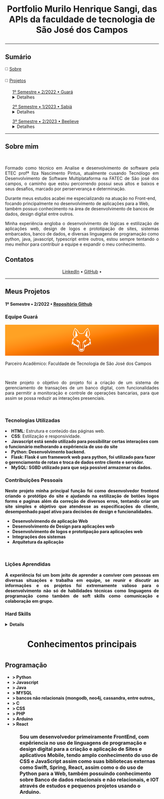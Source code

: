 <h1 align="center"> Portfolio Murilo Henrique Sangi, das APIs da faculdade de tecnologia de São José dos Campos

<hr>
<h2>Sumário</h2>
<p>◻️ <a href="#sobre">Sobre</a></p>
<p>◻️ <a href="#projetos">Projetos</a></p>
<div class="semestre1">
<ul><a href="#Sabia">1º Semestre • 2/2022 • Guará</a>
  <details>
    <summary>Detalhes</summary>
    <ul>◻️ <a href="#tecnologias-utilizadas">Tecnologias Utilizadas</a></ul>
    <ul>◻️ <a href="#contribuições-pessoais">Contribuições Pessoais</a></ul>
    <ul>◻️ <a href="#lições-aprendidas">Lições Aprendidas</a>
    <ul>◻️ <a href="#hard-skills">Hard Skills</a></ul>
    <ul>◻️ <a href="#hard-skills">Soft Skills</a></ul>
    </ul>
  </details>
</ul>
</div>
<div class="semestre2">
<ul><a href="#equipe-sabiá">2º Semestre • 1/2023 • Sabiá</a>
  <details>
    <summary>Detalhes</summary>
    <ul>◻️ <a href="#tecnologias">Tecnologias Utilizadas</a></ul>
    <ul>◻️ <a href="#contribuições">Contribuições Pessoais</a></ul>
    <ul>◻️ <a href="#lições">Lições Aprendidas</a>
    <ul>◻️ <a href="#hard">Hard Skills</a></ul>
    <ul>◻️ <a href="#soft">Soft Skills</a></ul>
    </ul>
  </details>
</ul>
</div>
<div class="semestre3">
<ul><a href="#equipe-beelieve">3º Semestre • 2/2023 • Beelieve</a>
  <details>
    <summary>Detalhes</summary>
    <ul>◻️ <a href="#tecnologias-utilizadas--">Tecnologias Utilizadas</a></ul>
    <ul>◻️ <a href="#contribuições-pessoais--">Contribuições Pessoais</a></ul>
    <ul>◻️ <a href="#lições-aprendidas--">Lições Aprendidas</a>
    <ul>◻️ <a href="#hard-skills--">Hard Skills</a></ul>
    <ul>◻️ <a href="#hard-skills--">Soft Skills</a></ul>
    </ul>
  </details>
</ul>
</div>
<hr>

<h2>Sobre mim</h2>

<p align="center"><img src="" width="20%"></p>

<p align="justify">Formado como técnico em Analise e desenvolvimento de software pela ETEC profª Ilza Nascimento Pintus, atualmente cusando Tecnólogo em Desenvolvimento de Software Multiplataforma na FATEC de São josé dos campos, o caminho que estou percorrendo possui seus altos e baixos e seus desafios, marcado por perserverança e determinação.

<p aling="justify">Durante meus estudos acabei me especializando na atuação no Front-end, focando principalmente no desenvolvimento de aplicações para a Web, também possuo conhecimento na área de desenvolvimento de bancos de dados, design digital entre outros.

<p align="justify"> Minha experiência engloba o desenvolvimento de lógicas e estilização de aplicações web, design de logos e prototipação de sites, sistemas embarcados, banco de dados, e diversas linguagens de programação como python, java, javascript, typescript entre outros, estou sempre tentando o meu melhor para contribuir a equipe e expandir o meu conhecimento.

<h2>Contatos</h2>
<p align="center"> <a href="">LinkedIn</a> • <a href="">GitHub</a> •</p>

<hr>
<div class="semestre1">
<h2>Meus Projetos</h2>
<h4>1º Semestre • 2/2022 • <a href="">Repositório Github</a></h4>

<h3>Equipe Guará</h3>
<img src ="Guará.png"></img>

<p align="justify">Parceiro Acadêmico: Faculdade de Tecnologia de São José dos Campos</p>

<p align="center"><img src="" widht="20%"></img>

<p align="justify">Neste projeto o objetivo do projeto foi a criação de um sistema de gerenciamento de transações de um banco digital, com funcionalidades para permitir a monitoração e controle de operações bancarias, para que assim se possa reduzir as interações presenciais. </p>
<br>
<h3>Tecnologias Utilizadas</h3>
<li><b>HTML</b>: Estrutura e conteúdo das páginas web.</li>
    <li><b>CSS</b>: Estilização e responsividade.</li>
    <li><b>Javascript está sendo utilizado para possibilitar certas interações com o funcionário melhorando a expêriencia de uso do site</li>
    <li><b>Python</b>: Desenvolvimento backend.</li>
    <li><b>Flask</b>: Flask é um framework web para python, foi utilizado para fazer o gerenciamento de rotas e troca de dados entre cliente e servidor.</li>
    <li><b>MySQL</b>: SGBD utilizado para que seja possivel armazenar os dados.</li>
<h3>Contribuições Pessoais</h3>
<p align="justify">
Neste projeto minha principal função foi como desenvolvedor frontend criando o protótipo do site e ajudando na estilização de botões logos forms e paginas além da correção de diversos erros, tentando criar um site simples e objetivo que atendesse as especificações do cliente, desempenhado papel ativo para decisões de design e funcionalidades.
</p>
<ul>
  <li>Desenvolvimendo de aplicação Web</li>
  <li>Desenvolvimento de Design para aplicações web</li>
  <li>Desenvolvimento de logos e prototipação para aplicações web</li>
  <li>Integrações dos sistemas</li>
  <li>Arquitetura da aplicação</li>
</ul>
<br>
<h3>Lições Aprendidas</h3>
<p align="justify"> A experiência foi um bom jeito de aprender a conviver com pessoas em diversas situações e trabalha em equipe, se reunir e discutir as informações e os projetos foi extremamente valioso para o desenvolvimento não só de habilidades técnicas como linguagens de programação como também de soft skills como comunicação e colaboração em grupo.

<h3>Hard Skills</h3>
<details>
  <table align="center">
<details>
    <summary><b>Hard Skills</b></summary>
    <p></p>
    <ul>
        <li>Frontend: Desenvolvimento HTML, CSS e JavaScript</li>
        <li>Backend: Desenvolvimento com python e Flask</li>
        <li>Uso de sites e programas para gerenciamento de projetos (jira)</li>
        <li>Desenvolvimento de protótipo de sites (neste caso usado o figma)<li>
    </ul>
</details>
<details>
    <summary><b>Soft Skills</b></summary>
    <p></p>
    <ul>
        <li>Empatia: Ajudar colegas com dificuldades e entender seus problemas.</li>
        <li>Comunicação: Explicar e comunicar idéias, problemas e conceitos para o melhor desenvolvimento do projeto</li>
        <li>Trabalho em equipe: Desenvolvimento de projeto em equipe com pessoas que eu não conhecia, tomando decisões e ajudando um ao outro</li>
    </ul>



<h3>Equipe Sabiá</h3>

<p align="justify">Parceiro Acadêmico: <a href="https://jaia.software">Jaia Software</a></p>

<p align="center"><img src="" widht="20%"></img>

<p align="justify">Neste projeto o objetivo do projeto foi a criação de um sistema de gerenciamento de transações de um banco digital, com funcionalidades para permitir a monitoração e controle de operações bancarias, para que assim se possa reduzir as interações presenciais. </p>

Esse projeto fpo realozado em parceria com a Jaia Software, empresa com especializade em sistemas de ERP,teve como intuito a criação de um sistema para que seja possivel fazera a inspeção de entrada para o controle de grãos para a Agoindústria, o back-end foi desenvolvido utilizando TypeScript, com o framework React no front, o banco foi desenvolvido com MySql.
<br>
<h3>Tecnologias Utilizadas</h3>
<li><b>React</b>: A biblioteca do javascript foi utilizada para construir as interfaces gráficas da aplicação web</li>
    <li><b>Node</b>:O node é o ambiente de execução do javascript, foi usado para desenvolver a aplicação enquanto utilizando a linguagem</li>
    <li><b>Typescript</b>:O typescript foi utilizado no back-end, é um derivado do JavaScript com foco na programação orienta a objetos.</li>
    <li><b>Express</b>: Express é um framework web feito para o Javascript, foi utilizado para gerenciar o back-end</li>
    <li><b>MySQL</b>: Sistema Gerenciador de banco de dados utilizado.</li>
<h3>Contribuições Pessoais</h3>
<p align="justify">
Neste projeto fui desenvolvedor frontend criando o protótipo do site, ajudando na correção de erros e na estilização de paginas, as principais colaborações foram na tela de login, na adição de animações e funcionalidade da listagem de pedidos, tornando ela expansivel, e a implementação da barra de pesquisa.
</p>
<ul>
  <li>Desenvolvimendo de aplicação Web</li>
  <li>Desenvolvimento de Design para aplicações web</li>
  <li>Desenvolvimento de logos e prototipação para aplicações web</li>
  <li>Desenvolvimento de interações complexas para web utilizando javaScript</li>
  <li>Integrações dos sistemas</li>
  <li>Arquitetura da aplicação</li>
</ul>
<br>
<h3>Lições Aprendidas</h3>
<p align="justify"> A experiência me levou a procurar conhecimentos além da faculdade e a ter a curiosidade e confiança necessária para a implementação de novas tecnologias, durante essa sprint aprendi muito sobre a importância da comunicação e da proatividade como meio de ajudar os colegas e expandir meu conhecimento técnico.

<h3>Hard Skills</h3>
<details>
  <table align="center">
<details>
    <summary><b>Hard Skills</b></summary>
    <p></p>
    <ul>
        <li>Frontend: Node, Express e JavaScript</li>
        <li>Backend: Typescript</li>
        <li>Desenvolvimento de SPA utilizando React.</li>
    </ul>
</details>
<details>
    <summary><b>Soft Skills</b></summary>
    <p></p>
    <ul>
        <li>Resiliência: Continuar tentando resolver problemas e partes complicadas do projeto sem desistir
        <li>Empatia: Ajudar colegas com dificuldades e entender seus problemas.</li>
        <li>Comunicação: Explicar e comunicar idéias, problemas e conceitos para o melhor desenvolvimento do projeto</li>
        <li>Trabalho em equipe: Desenvolvimento de projeto em equipe, tomando decisões e ajudando um ao outro</li>
        <li>Autonomia: Confiança para resolver problemas que apareceram durante o desenvolvimento.</li>
        <li>Proatividade: 
    </ul>
















</details>
  </table>
</details>
<h1 align="center"> Conhecimentos principais<h1>
<h2>Programação </h2>
<ul>
<li>> Python</li>
<li>> Javascript</li>
<li>> Java</li>
<li>> MYSQL</li>
<li>> bancos não relacionais (mongodb, neo4j, cassandra, entre outros_</li>
<li>> C</li>
<li>> CSS </li>
<li>> PHP</li>
<li>> Arduino</li>
<li>> React</li>
<ul>
<h3>Sou um desenvolvedor primeiramente FrontEnd, com expêriencia no uso de linguagens de programação e design digital para a criação e aplicação de Sites e aplicativos Mobile,  tendo amplo conhecimento do uso de CSS e JavaScript assim como suas bibliotecas externas como Swift, Spring, React, assim como o do uso de Python para a Web, também possuindo conhecimento sobre Banco de dados relacionais e não relacionais, e IOT através de estudos e pequenos projetos usando o Arduino.</h3>